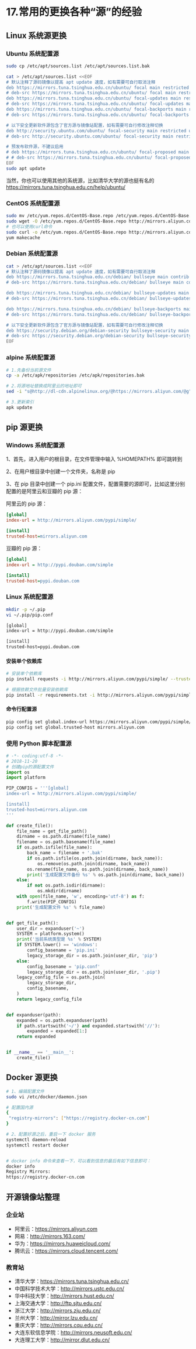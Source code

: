 # 17.常用的更换各种“源”的经验

## Linux 系统源更换

### Ubuntu 系统配置源

```sh
sudo cp /etc/apt/sources.list /etc/apt/sources.list.bak

cat > /etc/apt/sources.list <<EOF
# 默认注释了源码镜像以提高 apt update 速度，如有需要可自行取消注释
deb https://mirrors.tuna.tsinghua.edu.cn/ubuntu/ focal main restricted universe multiverse
# deb-src https://mirrors.tuna.tsinghua.edu.cn/ubuntu/ focal main restricted universe multiverse
deb https://mirrors.tuna.tsinghua.edu.cn/ubuntu/ focal-updates main restricted universe multiverse
# deb-src https://mirrors.tuna.tsinghua.edu.cn/ubuntu/ focal-updates main restricted universe multiverse
deb https://mirrors.tuna.tsinghua.edu.cn/ubuntu/ focal-backports main restricted universe multiverse
# deb-src https://mirrors.tuna.tsinghua.edu.cn/ubuntu/ focal-backports main restricted universe multiverse

# 以下安全更新软件源包含了官方源与镜像站配置，如有需要可自行修改注释切换
deb http://security.ubuntu.com/ubuntu/ focal-security main restricted universe multiverse
# deb-src http://security.ubuntu.com/ubuntu/ focal-security main restricted universe multiverse

# 预发布软件源，不建议启用
# deb https://mirrors.tuna.tsinghua.edu.cn/ubuntu/ focal-proposed main restricted universe multiverse
# # deb-src https://mirrors.tuna.tsinghua.edu.cn/ubuntu/ focal-proposed main restricted universe multiverse
EOF
sudo apt update
```

当然，你也可以使用其他的系统源，比如清华大学的源也挺有名的 https://mirrors.tuna.tsinghua.edu.cn/help/ubuntu/

### CentOS 系统配置源

```sh
sudo mv /etc/yum.repos.d/CentOS-Base.repo /etc/yum.repos.d/CentOS-Base.repo.backup
sudo wget -O /etc/yum.repos.d/CentOS-Base.repo http://mirrors.aliyun.com/repo/Centos-7.repo
# 也可以使用curl命令
sudo curl -o /etc/yum.repos.d/CentOS-Base.repo http://mirrors.aliyun.com/repo/Centos-7.repo
yum makecache
```

### Debian 系统配置源

```sh
cat > /etc/apt/sources.list <<EOF
# 默认注释了源码镜像以提高 apt update 速度，如有需要可自行取消注释
deb https://mirrors.tuna.tsinghua.edu.cn/debian/ bullseye main contrib non-free
# deb-src https://mirrors.tuna.tsinghua.edu.cn/debian/ bullseye main contrib non-free

deb https://mirrors.tuna.tsinghua.edu.cn/debian/ bullseye-updates main contrib non-free
# deb-src https://mirrors.tuna.tsinghua.edu.cn/debian/ bullseye-updates main contrib non-free

deb https://mirrors.tuna.tsinghua.edu.cn/debian/ bullseye-backports main contrib non-free
# deb-src https://mirrors.tuna.tsinghua.edu.cn/debian/ bullseye-backports main contrib non-free

# 以下安全更新软件源包含了官方源与镜像站配置，如有需要可自行修改注释切换
deb https://security.debian.org/debian-security bullseye-security main contrib non-free
# deb-src https://security.debian.org/debian-security bullseye-security main contrib non-free
EOF
```

### alpine 系统配置源

```sh
# 1.先备份当前源文件
cp -a /etc/apk/repositories /etc/apk/repositories.bak

# 2.将源地址替换成阿里云的地址即可
sed -i "s@http://dl-cdn.alpinelinux.org/@https://mirrors.aliyun.com/@g" /etc/apk/repositories

# 3.更新索引
apk update
```

## pip 源更换

### Windows 系统配置源

1、首先，进入用户的根目录，在文件管理中输入 %HOMEPATH% 即可跳转到

2、在用户根目录中创建一个文件夹，名称是 pip

3、在 pip 目录中创建一个 pip.ini 配置文件，配置需要的源即可，比如这里分别配置的是阿里云和豆瓣的 pip 源：

阿里云的 pip 源：

```ini
[global]
index-url = http://mirrors.aliyun.com/pypi/simple/

[install]
trusted-host=mirrors.aliyun.com
```

豆瓣的 pip 源：

```ini
[global]
index-url = http://pypi.douban.com/simple

[install]
trusted-host=pypi.douban.com
```

### Linux 系统配置源

```sh
mkdir -p ~/.pip
vi ~/.pip/pip.conf

[global]
index-url = http://pypi.douban.com/simple

[install]
trusted-host=pypi.douban.com

```

#### 安装单个依赖库

```sh
# 安装单个依赖库
pip install requests -i http://mirrors.aliyun.com/pypi/simple/ --trusted-host mirrors.aliyun.com

# 根据依赖文件批量安装依赖库
pip install -r requirements.txt -i http://mirrors.aliyun.com/pypi/simple/ --trusted-host mirrors.aliyun.com
```

#### 命令行配置源

```sh
pip config set global.index-url https://mirrors.aliyun.com/pypi/simple/
pip config set global.trusted-host mirrors.aliyun.com
```

### 使用 Python 脚本配置源

```python
# -*- coding:utf-8 -*-
# 2018-11-20
# 创建pip的源配置文件
import os
import platform

PIP_CONFIG = '''[global]
index-url = http://mirrors.aliyun.com/pypi/simple/

[install]
trusted-host=mirrors.aliyun.com
'''

def create_file():
    file_name = get_file_path()
    dirname = os.path.dirname(file_name)
    filename = os.path.basename(file_name)
    if os.path.isfile(file_name):
        back_name = filename + '.bak'
        if os.path.isfile(os.path.join(dirname, back_name)):
            os.remove(os.path.join(dirname, back_name))
        os.rename(file_name, os.path.join(dirname, back_name))
        print('生成配置文件备份 %s' % os.path.join(dirname, back_name))
    else:
        if not os.path.isdir(dirname):
            os.mkdir(dirname)
    with open(file_name, 'w', encoding='utf-8') as f:
        f.write(PIP_CONFIG)
    print('生成配置文件 %s' % file_name)


def get_file_path():
    user_dir = expanduser('~')
    SYSTEM = platform.system()
    print('当前系统类型是 %s' % SYSTEM)
    if SYSTEM.lower() == 'windows':
        config_basename = 'pip.ini'
        legacy_storage_dir = os.path.join(user_dir, 'pip')
    else:
        config_basename = 'pip.conf'
        legacy_storage_dir = os.path.join(user_dir, '.pip')
    legacy_config_file = os.path.join(
        legacy_storage_dir,
        config_basename,
    )
    return legacy_config_file


def expanduser(path):
    expanded = os.path.expanduser(path)
    if path.startswith('~/') and expanded.startswith('//'):
        expanded = expanded[1:]
    return expanded


if __name__ == '__main__':
    create_file()
```

## Docker 源更换

```sh
# 1、编辑配置文件
sudo vi /etc/docker/daemon.json

# 配置国内源
{
 "registry-mirrors": ["https://registry.docker-cn.com"]
}

# 2、配置好源之后，重启一下 docker 服务
systemctl daemon-reload
systemctl restart docker


# docker info 命令来查看一下，可以看到信息的最后有如下信息即可：
docker info
Registry Mirrors:
https://registry.docker-cn.com
```

## 开源镜像站整理

### 企业站

- 阿里云：https://mirrors.aliyun.com
- 网易：http://mirrors.163.com/
- 华为：https://mirrors.huaweicloud.com/
- 腾讯云：https://mirrors.cloud.tencent.com/

### 教育站

- 清华大学：https://mirrors.tuna.tsinghua.edu.cn/
- 中国科学技术大学：http://mirrors.ustc.edu.cn/
- 华中科技大学：http://mirrors.hust.edu.cn/
- 上海交通大学：http://ftp.sjtu.edu.cn/
- 浙江大学：http://mirrors.zju.edu.cn/
- 兰州大学：http://mirror.lzu.edu.cn/
- 重庆大学：http://mirrors.cqu.edu.cn/
- 大连东软信息学院：http://mirrors.neusoft.edu.cn/
- 大连理工大学：http://mirror.dlut.edu.cn/
